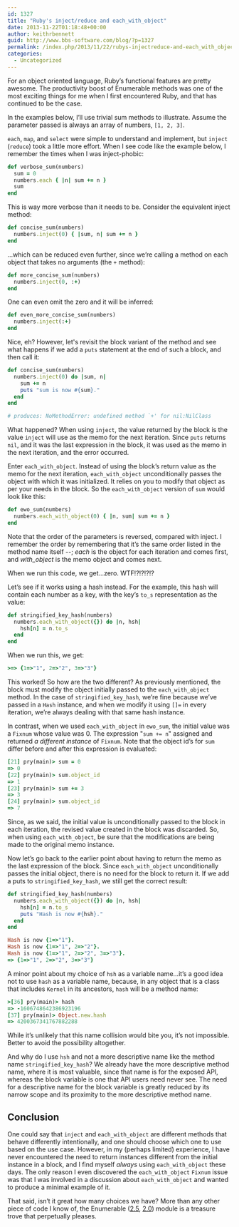 ```yaml
---
id: 1327
title: "Ruby's inject/reduce and each_with_object"
date: 2013-11-22T01:18:48+00:00
author: keithrbennett
guid: http://www.bbs-software.com/blog/?p=1327
permalink: /index.php/2013/11/22/rubys-injectreduce-and-each_with_object/
categories:
  - Uncategorized
---
```

For an object oriented language, Ruby&#8217;s functional features are pretty awesome. 
The productivity boost of Enumerable methods was one of the most exciting things for 
me when I first encountered Ruby, and that has continued to be the case.

In the examples below, I&#8217;ll use trivial sum methods to illustrate. 
Assume the parameter passed is always an array of numbers, `[1, 2, 3]`.

`each`, `map`, and `select` were simple to understand and implement, 
but `inject` (`reduce`) took a little more effort. 
When I see code like the example below, I remember the times when I was inject-phobic:

```ruby
def verbose_sum(numbers)
  sum = 0
  numbers.each { |n| sum += n }
  sum
end
```

This is way more verbose than it needs to be. Consider the equivalent inject method:

```ruby
def concise_sum(numbers)
  numbers.inject(0) { |sum, n| sum += n }
end
```
&#8230;which can be reduced even further, since we&#8217;re calling a method on each object
that takes no arguments (the `+` method):

```ruby
def more_concise_sum(numbers)
  numbers.inject(0, :+)
end
```

One can even omit the zero and it will be inferred:

```ruby
def even_more_concise_sum(numbers)
  numbers.inject(:+)
end
```

Nice, eh? However, let's revisit the block variant of the method and see what happens 
if we add a `puts` statement at the end of such a block, and then call it:

```ruby
def concise_sum(numbers)
  numbers.inject(0) do |sum, n|
    sum += n
    puts "sum is now #{sum}."
  end
end

# produces: NoMethodError: undefined method `+' for nil:NilClass
```


What happened? When using `inject`, the value returned by the block is the value `inject` will use
as the memo for the next iteration. Since `puts` returns `nil`, 
and it was the last expression in the block, 
it was used as the memo in the next iteration, and the error occurred.

Enter `each_with_object`. Instead of using the block&#8217;s return value 
as the memo for the next iteration, `each_with_object` unconditionally passes
the object with which it was initialized. 
It relies on you to modify that object as per your needs in the block. 
So the `each_with_object` version of `sum` would look like this:

```ruby
def ewo_sum(numbers)
  numbers.each_with_object(0) { |n, sum| sum += n }
end
```

Note that the order of the parameters is reversed, compared with inject. 
I remember the order by remembering that it&#8217;s the same order listed 
in the method name itself --; _each_ is the object for each iteration and comes first,
and _with_object_ is the memo object and comes next.

When we run this code, we get&#8230;zero. WTF!?!?!?!?

Let&#8217;s see if it works using a hash instead. For the example, 
this hash will contain each number as a key, with the key&#8217;s `to_s` 
representation as the value:

```ruby
def stringified_key_hash(numbers)
  numbers.each_with_object({}) do |n, hsh|
    hsh[n] = n.to_s
  end
end
```

When we run this, we get:

```ruby
>=> {1=>"1", 2=>"2", 3=>"3"}
```

This worked! So how are the two different? As previously mentioned, 
the block must modify the object initially passed to the `each_with_object` method.
In the case of `stringified_key_hash`, we&#8217;re fine because we&#8217;ve passed in a `Hash` instance,
and when we modify it using `[]=` in every iteration, we&#8217;re always dealing with that same hash instance.

In contrast, when we used `each_with_object` in `ewo_sum`, the initial value was a `Fixnum` whose value was 0.
The expression "`sum += n`" assigned and returned _a different instance_ of `Fixnum`. 
Note that the object id&#8217;s for `sum` differ before and after this expression is evaluated:

```ruby
[21] pry(main)> sum = 0
=> 0
[22] pry(main)> sum.object_id
=> 1
[23] pry(main)> sum += 3
=> 3
[24] pry(main)> sum.object_id
=> 7
```

Since, as we said, the initial value is unconditionally passed to the block in each iteration, 
the revised value created in the block was discarded. 
So, when using `each_with_object`, be sure that the modifications are being made to the original memo instance.

Now let&#8217;s go back to the earlier point about having to return the memo as the last expression of the block.
Since `each_with_object` unconditionally passes the initial object, there is no need for the block to return it.
If we add a puts to `stringified_key_hash`, we still get the correct result:

```ruby
def stringified_key_hash(numbers)
  numbers.each_with_object({}) do |n, hsh|
    hsh[n] = n.to_s
    puts "Hash is now #{hsh}."
  end
end

Hash is now {1=>"1"}.
Hash is now {1=>"1", 2=>"2"}.
Hash is now {1=>"1", 2=>"2", 3=>"3"}.
=> {1=>"1", 2=>"2", 3=>"3"}
```


A minor point about my choice of `hsh` as a variable name&#8230;it&#8217;s a good idea not to use `hash` 
as a variable name, because, in any object that is a class that includes `Kernel` in its ancestors,
`hash` will be a method name:

```ruby
>[36] pry(main)> hash
=> -1606748642386923196
[37] pry(main)> Object.new.hash
=> 4200367341767882288
```

While it&#8217;s unlikely that this name collision would bite you, it&#8217;s not impossible. 
Better to avoid the possibility altogether.

And why do I use `hsh` and not a more descriptive name like the method name `stringified_key_hash`?
We already have the more descriptive method name, where it is most valuable, 
since that name is for the exposed API, whereas the block variable is one that API users need never see. 
The need for a descriptive name for the block variable is greatly reduced by its narrow scope 
and its proximity to the more descriptive method name.

## Conclusion

One could say that `inject` and `each_with_object` are different methods that behave differently intentionally,
and one should choose which one to use based on the use case. 
However, in my (perhaps limited) experience, I have never encountered the need to return instances
different from the initial instance in a block, and I find myself _always_ using `each_with_object`
these days. The only reason I even discovered the `each_with_object` `Fixnum` issue was that 
I was involved in a discussion about `each_with_object` and wanted to produce a minimal example of it.

That said, isn&#8217;t it great how many choices we have? More than any other piece of code I know of,
the Enumerable ([2.5](https://ruby-doc.org/core-2.5.0/Enumerable.html), [2.0](http://ruby-doc.org/core-2.0.0/Enumerable.html "Enumerable 2.0")) 
module is a treasure trove that perpetually pleases.